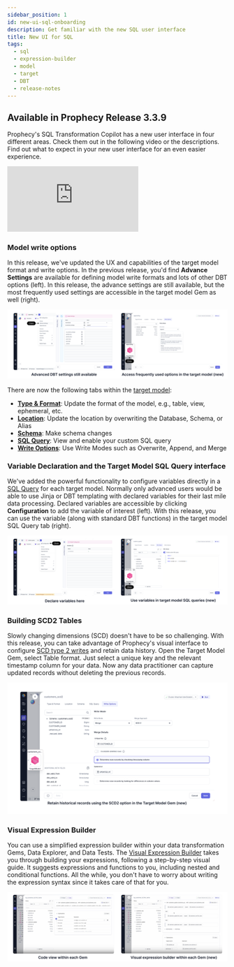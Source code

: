 ```yaml
---
sidebar_position: 1
id: new-ui-sql-onboarding
description: Get familiar with the new SQL user interface
title: New UI for SQL
tags:
  - sql
  - expression-builder
  - model
  - target
  - DBT
  - release-notes
---
```


## Available in Prophecy Release 3.3.9

Prophecy's SQL Transformation Copilot has a new user interface in four different areas. Check them out in the following video or the descriptions. Find out what to expect in your new user interface for an even easier experience.

<div style={{position: 'relative', 'padding-bottom': '56.25%', height: 0}}>
   <iframe src="https://www.loom.com/embed/3b181d2e60ad4e3094c0a8bb36f8a601?sid=d8385d0b-b309-4e72-b5ed-a49ade2ee492" frameborder="0" webkitallowfullscreen mozallowfullscreen allowfullscreen
      style={{position: 'absolute', top: 0, left: 0, width: '100%', height: '100%'}}></iframe>
</div>

### Model write options

In this release, we've updated the UX and capabilities of the target model format and write options. In the previous release, you'd find **Advance Settings** are available for defining model write formats and lots of other DBT options (left). In this release, the advance settings are still available, but the most frequently used settings are accessible in the target model Gem as well (right).

![ModelWrites](./img/target-model.png)

There are now the following tabs within the [target model](../../../SQL/development/target-models/target-models.md):

- **[Type & Format](../../../SQL/development/target-models/type-and-format.md)**: Update the format of the model, e.g., table, view, ephemeral, etc.
- **[Location](../../../SQL/development/target-models/location.md)**: Update the location by overwriting the Database, Schema, or Alias
- **[Schema](../../../SQL/development/target-models/schema.md)**: Make schema changes
- **[SQL Query](../../../SQL/development/target-models/sql-query.md)**: View and enable your custom SQL query
- **[Write Options](../../../SQL/development/target-models/write-options.md)**: Use Write Modes such as Overwrite, Append, and Merge

### Variable Declaration and the Target Model SQL Query interface

We've added the powerful functionality to configure variables directly in a [SQL Query](../../../SQL/development/target-models/sql-query.md) for each target model. Normally only advanced users would be able to use Jinja or DBT templating with declared variables for their last mile data processing. Declared variables are accessible by clicking **Configuration** to add the variable of interest (left). With this release, you can use the variable (along with standard DBT functions) in the target model SQL Query tab (right).

![DelcarVars](./img/declare-vars.png)

### Building SCD2 Tables

Slowly changing dimensions (SCD) doesn't have to be so challenging. With this release, you can take advantage of Prophecy's visual interface to configure [SCD type 2 writes](../../../SQL/development/target-models/write-options#scd-2.md) and retain data history. Open the Target Model Gem, select Table format. Just select a unique key and the relevant timestamp column for your data. Now any data practitioner can capture updated records without deleting the previous records.

![SCD2](./img/scd2.png)

### Visual Expression Builder

You can use a simplified expression builder within your data transformation Gems, Data Explorer, and Data Tests. The [Visual Expression Builder](../../../SQL/development/visual-editor/visual-expression-builder/visual-expression-builder.md) takes you through building your expressions, following a step-by-step visual guide. It suggests expressions and functions to you, including nested and conditional functions. All the while, you don't have to worry about writing the expression syntax since it takes care of that for you.

![expressionBuilder](./img/expression-builder.png)
